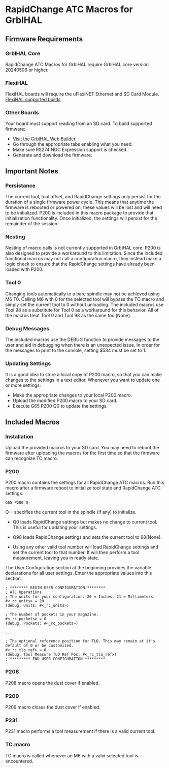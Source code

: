 # RapidChange ATC Macros for GrblHAL

## Firmware Requirements

### GrblHAL Core
RapidChange ATC Macros for GrblHAL require GrblHAL core version 20240506 or higher.

### FlexiHAL
FlexiHAL boards will require the uFlexiNET Ethernet and SD Card Module.
[FlexiHAL supported builds](https://github.com/Expatria-Technologies/STM32F4xx/releases/tag/flexi-hal-v1.0.0.2)

### Other Boards
Your board must support reading from an SD card. To build supported firmware:
- [Visit the GrblHAL Web Builder](http://svn.io-engineering.com:8080/)
- Go through the appropriate tabs enabling what you need.
- Make sure RS274 NGC Expression support is checked.
- Generate and download the firmware.

## Important Notes

### Persistance

The current tool, tool offset, and RapidChange settings only persist for the duration of a single firmware power
cycle. This means that anytime the firmware is rebooted or powered on, these values will be lost and will need to
be initialized. P200 is included in this macro package to provide that initialization functionality. Once initialized,
the settings will persist for the remainder of the session.

### Nesting
Nesting of macro calls is not currently supported in GrblHAL core. P200 is also designed to provide a workaround to
this limitation. Since the included functional macros may not call a configuration macro, they instead make a logic 
check to ensure that the RapidChange settings have already been loaded with P200.

### Tool 0
Changing tools automatically to a bare spindle may not be achieved using M6 T0. Calling M6 with 0 for the selected
tool will bypass the TC.macro and simply set the current tool to 0 without unloading. The included macros use Tool 98
as a substitute for Tool 0 as a workaround for this behavior. All of the macros treat Tool 0 and Tool 98 as the 
same tool(None).

### Debug Messages
The included macros use the DEBUG function to provide messages to the user and aid in debugging when there is an
unexpected issue. In order for the messages to print to the console, setting $534 must be set to 1.

### Updating Settings
It is a good idea to store a local copy of P200.macro, so that you can make changes to the settings in a text editor.
Whenever you want to update one or more settings:
- Make the appropriate changes to your local P200.macro.
- Upload the modified P200.macro to your SD card.
- Execute G65 P200 Q0 to update the settings.

## Included Macros

### Installation
Upload the provided macros to your SD card. You may need to reboot the firmware after uploading 
the macros for the first time so that the firmware can recognize TC.macro.

### P200
P200.macro contains the settings for all RapidChange ATC macros. Run this macro after a firmware
reboot to initialize tool state and RapidChange ATC settings. 

```
G65 P200 Q-
```
Q-- specifies the current tool in the spindle (if any) to initialize.

- Q0 loads RapidChange settings but makes no change to current tool. This is useful for updating your settings.

- Q98 loads RapidChange settings and sets the current tool to 98(None).

- Using any other valid tool number will load RapidChange settings and set the current tool to that number. 
It will then perform a tool measurement, leaving you in ready state.

The User Configuration section at the beginning provides the variable declarations for all user settings.
Enter the appropriate values into this section.

```
; ******** BEGIN USER CONFIGURATION ********
; ATC Operations
; The units for your configuration: 20 = Inches, 21 = Millimeters
#<_rc_units> = 20
(debug, Units: #<_rc_units>)

; The number of pockets in your magazine.
#<_rc_pockets> = 0
(debug, Pockets: #<_rc_pockets>)

...

; The optional reference position for TLO. This may remain at it's default of 0 or be customized.
#<_rc_tlo_ref> = 0
(debug, Tool Measure TLO Ref Pos: #<_rc_tlo_ref>)
; ********* END USER CONFIGURATION *********
```

### P208
P208.macro opens the dust cover if enabled.

### P209
P209.macro closes the dust cover if enabled.

### P231
P231.macro performs a tool measurement if there is a valid current tool.

### TC.macro
TC.macro is called whenever an M6 with a valid selected tool is encountered.
